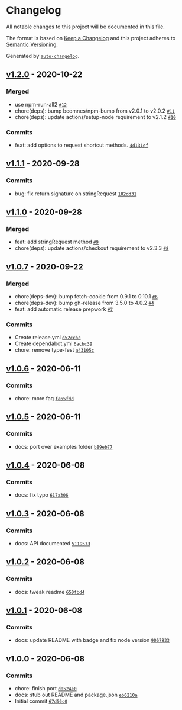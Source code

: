 # Changelog

All notable changes to this project will be documented in this file.

The format is based on [Keep a Changelog](https://keepachangelog.com/en/1.0.0/)
and this project adheres to [Semantic Versioning](https://semver.org/spec/v2.0.0.html).

Generated by [`auto-changelog`](https://github.com/CookPete/auto-changelog).

## [v1.2.0](https://github.com/little-core-labs/gqlr/compare/v1.1.1...v1.2.0) - 2020-10-22

### Merged

- use npm-run-all2 [`#12`](https://github.com/little-core-labs/gqlr/pull/12)
- chore(deps): bump bcomnes/npm-bump from v2.0.1 to v2.0.2 [`#11`](https://github.com/little-core-labs/gqlr/pull/11)
- chore(deps): update actions/setup-node requirement to v2.1.2 [`#10`](https://github.com/little-core-labs/gqlr/pull/10)

### Commits

- feat: add options to request shortcut methods. [`4d131ef`](https://github.com/little-core-labs/gqlr/commit/4d131efe1a4316647b68fc6a4fed6456082acf78)

## [v1.1.1](https://github.com/little-core-labs/gqlr/compare/v1.1.0...v1.1.1) - 2020-09-28

### Commits

- bug: fix return signature on stringRequest [`102dd31`](https://github.com/little-core-labs/gqlr/commit/102dd3184ce4af029eec1979ea34c0f29a714014)

## [v1.1.0](https://github.com/little-core-labs/gqlr/compare/v1.0.7...v1.1.0) - 2020-09-28

### Merged

- feat: add stringRequest method [`#9`](https://github.com/little-core-labs/gqlr/pull/9)
- chore(deps): update actions/checkout requirement to v2.3.3 [`#8`](https://github.com/little-core-labs/gqlr/pull/8)

## [v1.0.7](https://github.com/little-core-labs/gqlr/compare/v1.0.6...v1.0.7) - 2020-09-22

### Merged

- chore(deps-dev): bump fetch-cookie from 0.9.1 to 0.10.1 [`#6`](https://github.com/little-core-labs/gqlr/pull/6)
- chore(deps-dev): bump gh-release from 3.5.0 to 4.0.2 [`#4`](https://github.com/little-core-labs/gqlr/pull/4)
- feat: add automatic release prepwork [`#7`](https://github.com/little-core-labs/gqlr/pull/7)

### Commits

- Create release.yml [`d52ccbc`](https://github.com/little-core-labs/gqlr/commit/d52ccbc06518340b4879832489c9f83b75bb5f83)
- Create dependabot.yml [`6acbc39`](https://github.com/little-core-labs/gqlr/commit/6acbc39b1c20babfbee74099ea3b33d966c9e24a)
- chore: remove type-fest [`a43105c`](https://github.com/little-core-labs/gqlr/commit/a43105c3b61f40f74e0275f5de2c4bf2f1d4206b)

## [v1.0.6](https://github.com/little-core-labs/gqlr/compare/v1.0.5...v1.0.6) - 2020-06-11

### Commits

- chore: more faq [`fa65fdd`](https://github.com/little-core-labs/gqlr/commit/fa65fddeb8eb45bc3699345dc50980ac42ef43af)

## [v1.0.5](https://github.com/little-core-labs/gqlr/compare/v1.0.4...v1.0.5) - 2020-06-11

### Commits

- docs: port over examples folder [`b89eb77`](https://github.com/little-core-labs/gqlr/commit/b89eb770a8c7ff4c5e32465e057fde162119a52b)

## [v1.0.4](https://github.com/little-core-labs/gqlr/compare/v1.0.3...v1.0.4) - 2020-06-08

### Commits

- docs: fix typo [`617a306`](https://github.com/little-core-labs/gqlr/commit/617a306f708db77b7d5d47d94ce70083b052dd06)

## [v1.0.3](https://github.com/little-core-labs/gqlr/compare/v1.0.2...v1.0.3) - 2020-06-08

### Commits

- docs: API documented [`5119573`](https://github.com/little-core-labs/gqlr/commit/5119573794feba2f8ee820be68605120e4d4550d)

## [v1.0.2](https://github.com/little-core-labs/gqlr/compare/v1.0.1...v1.0.2) - 2020-06-08

### Commits

- docs: tweak readme [`650fbd4`](https://github.com/little-core-labs/gqlr/commit/650fbd422951f0b030aa3c1368ed67fe38033529)

## [v1.0.1](https://github.com/little-core-labs/gqlr/compare/v1.0.0...v1.0.1) - 2020-06-08

### Commits

- docs: update README with badge and fix node version [`9067833`](https://github.com/little-core-labs/gqlr/commit/90678333a821eebf5b6970240c59e7d6c2e53c03)

## v1.0.0 - 2020-06-08

### Commits

- chore: finish port [`d0524e0`](https://github.com/little-core-labs/gqlr/commit/d0524e07be5b8655fe5802cf4a48ddfb4461ad2d)
- docs: stub out README and package.json [`eb6210a`](https://github.com/little-core-labs/gqlr/commit/eb6210ac24ff1930e3e2c8e1d1b935464d98bc37)
- Initial commit [`67d56c0`](https://github.com/little-core-labs/gqlr/commit/67d56c043ad3b28dc00bf7ef44124abb226d0c25)
